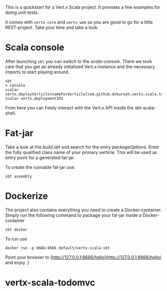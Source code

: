 This is a quickstart for a Vert.x Scala project. It provides a few examples for doing 
unit-tests.

It comes with `vertx-core` and `vertx-web` so you are good to go for a little REST-project.
Take your time and take a look.

# Scala console

After launching `sbt` you can switch to the _scala-console_. There we took care that you
get an already initialized Vert.x-instance and the necessary imports to start playing around.

```
sbt
> console
scala> vertx.deployVerticle(nameForVerticle[com.github.dokuroyh.vertx.scala.todomvc.HttpVerticle])
scala> vertx.deploymentIDs
```

From here you can freely interact with the Vert.x API inside the sbt-scala-shell.


# Fat-jar

Take a look at the _build.sbt_ and search for the entry _packageOptions_. Enter the fully qualified class name 
of your primary verticle. This will be used as entry point for a generated fat-jar.

To create the runnable fat-jar use:
```
sbt assembly
```


# Dockerize

The project also contains everything you need to create a Docker-container. Simply run the following command to package your fat-jar inside a Docker-container

```
sbt docker
```

To run use

```
docker run -p 8666:8666 default/vertx-scala-sbt
```

Point your browser to [http://127.0.0.1:8666/hello](http://127.0.0.1:8666/hello) and enjoy :)
# vertx-scala-todomvc

